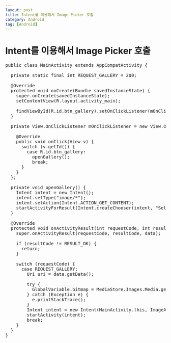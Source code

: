 ```yaml
---
layout: post
title: Intent를 이용해서 Image Picker 호출
category: Android
tag: [Android]
---
```

# Intent를 이용해서 Image Picker 호출

<pre class="prettyprint">
public class MainActivity extends AppCompatActivity {

  private static final int REQUEST_GALLERY = 200;

  @Override
  protected void onCreate(Bundle savedInstanceState) {
    super.onCreate(savedInstanceState);
    setContentView(R.layout.activity_main);

    findViewById(R.id.btn_gallery).setOnClickListener(mOnClickListener);
  }

  private View.OnClickListener mOnClickListener = new View.OnClickListener() {

    @Override
    public void onClick(View v) {
      switch (v.getId()) {
        case R.id.btn_gallery:
          openGallery();
          break;
      }
    }
  };

  private void openGallery() {
    Intent intent = new Intent();
    intent.setType("image/*");
    intent.setAction(Intent.ACTION_GET_CONTENT);
    startActivityForResult(Intent.createChooser(intent, "Select Picture"), REQUEST_GALLERY);
  }

  @Override
  protected void onActivityResult(int requestCode, int resultCode, Intent data) {
    super.onActivityResult(requestCode, resultCode, data);

    if (resultCode != RESULT_OK) {
      return;
    }

    switch (requestCode) {
      case REQUEST_GALLERY:
        Uri uri = data.getData();
        
        try {
          GlobalVariable.bitmap = MediaStore.Images.Media.getBitmap(getContentResolver(), uri);
        } catch (Exception e) {
          e.printStackTrace();
        }
        Intent intent = new Intent(MainActivity.this, ImageActivity.class);
        startActivity(intent);
        break;
    }
  }
}
</pre>